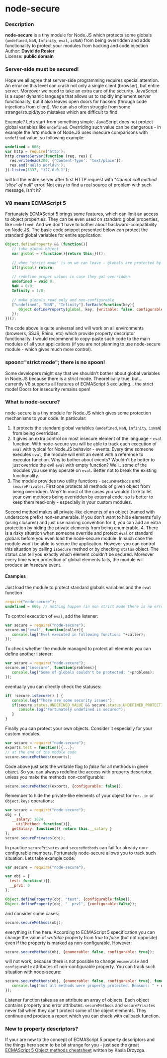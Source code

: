 node-secure
===========

### Description
**node-secure** is a tiny module for Node.JS which protects some globals (`undefined`, `NaN`, 
`Infinity`, `eval`, `isNaN`)  from being overridden and adds functionality to protect your
modules from hacking and code injection<br/>
Author: **David de Rosier**<br/>
License: **public domain**

### Server-side must be secured!

Hope we all agree that server-side programming requires special attention. 
An error on this level can crash not only a single client (browser), but entire
server. Moreover we need to take an extra care of the security.
JavaScript is a super dynamic language that allows us to rapidly implement server functionality, 
but it also leaves open doors for hackers (through code injections from client). 
We can also often struggle from some strange/stupid/typo mistakes which are difficult to find. 

Example? Lets start from something simple. JavaScript does not protect 
global variables like `undefined`. Overriding such value can be dangerous -
in example the _http_ module of Node.JS uses insecure comparisons with `undefined` value,
so following example:

```js
undefined = 666;
var http = require('http');
http.createServer(function (req, res) {
  res.writeHead(200, {'Content-Type': 'text/plain'});
  res.end('Hello World\n');
}).listen(1337, "127.0.0.1");
```

will kill the entire server after first HTTP request with 
"_Cannot call method 'slice' of null_" error. Not easy to find a real source of 
problem with such message, isn't it?


### V8 means ECMAScript 5

Fortunately ECMAScript 5 brings some features, which can limit
an access to object properties. They can be even used on standard global properties, 
like `undefined`. And we don't have to bother about backward-compatibility on Node.JS. 
The basic code snippet presented below can protect the standard global variables for
entire application:

```js
Object.defineProperty && (function(){
   // take global object
   var global = (function(){return this;})();
   
   // when "strict mode' is on we can leave - globals are protected by default
   if(!global) return;
   
   // redefine proper values in case they got overridden
   undefined = void 0;
   NaN = 0/0;
   Infinity = 1/0;
   
   // make globals read only and non-configurable
   ["undefined", "NaN", "Infinity"].forEach(function(key){
      Object.defineProperty(global, key, {writable: false, configurable: false});
   });
})();
```

The code above is quite universal and will work on all environments (browsers, SSJS, Rhino, etc)
which provide property descriptor functionality. I would recommend to copy-paste such
code to the main modules of all your applications (if you are not planning to use node-secure module -
which gives much more control). 


### spoon="strict mode"; there is no spoon!

Some developers might say that we shouldn't bother about global variables in Node.JS because 
there is a strict mode. Theoretically true, but... currently V8 supports all features of ECMAScript 5 excluding...
the strict mode! Doors for insecurity remains open!


### What is node-secure?

node-secure is a tiny module for Node.JS which gives some protection mechanisms to your code.
In particular:

1. It protects the standard global variables (`undefined`, `NaN`, `Infinity`, `isNaN`) from being overridden.
2. It gives an extra control on most insecure element of the language - `eval` function. With
node-secure you will be able to track each execution of `eval` with typical for Node.JS 
behavior - events. Every time someone executes `eval`, the module will emit an event with a
reference to executor function. Why to bother about events? Wouldn't be better to just
override the evil `eval` with empty function? Well.. some of the modules you use may operate on `eval`. 
Better not to break the existing functionality.   
3. The module provides two utility functions - `secureMethods` and `securePrivates`.
First one protects all methods of given object from being overridden. Why? In most of the cases
you wouldn't like to let your own methods being overridden by external code, so is better to keep them 
read-only - especially in your custom modules.

Second method makes all private-like elements of an object (named with underscore prefix) non-enumerable. 
If you don't want to hide elements fully (using closures) and just use naming convention for it,
you can add an extra protection by hiding the private elements from being enumerable.
4. There is a risky situation when someone override and protect `eval` or standard globals before
you even load the node-secure module. In such case the module won't be able to secure
the application. However you can control this situation by calling `isSecure` method or by checking 
`status` object. The status can tell you exactly which element couldn't be secured. Moreover
every time when protection of global elements fails, the module will produce an _insecure_ event.   


#### Examples

Just load the module to protect standard globals variables and the `eval` function 

```js
require("node-secure");
undefined = 666; // nothing happen (in non strict mode there is no error, however the value won't be overridden)
```

To control execution of `eval`, add the listener:

```js
var secure = require("node-secure");
secure.on("eval", function(caller){
   console.log("Evel executed in following function: "+caller);
});
```

To check whether the module managed to protect all elements you can define another listener:

```js
var secure = require("node-secure");
secure.on("insecure", function(problems){
   console.log("Some of globals couldn't be protected: "+problems);
});
```

eventually you can directly check the statuses:

```js
if( !secure.isSecure() ) {
   console.log("There are some security issues");
   if(secure.status.UNDEFINED_VALUE && secure.status.UNDEFINED_PROTECTION) {
      console.log("Fortunately undefined is secured");
   } 
}
```

Finally you can protect your own objects. Consider it especially for your custom modules.

```js
var secure = require("node-secure");
exports.test = function(){...};
// at the end of the module code
secure.secureMethods(exports);
```

Code above just sets the writable flag to _false_ for all methods in given object. So you can always
redefine the access with property descriptor, unless you make the methods non-configurable:

```js
secure.secureMethods(exports, {configurable: false});
```

Remember to hide the private-like elements of your object for `for..in` or `Object.keys` operations:

```js
var secure = require("node-secure");
obj = {
   __salary: 1024,
   __utilMethod: function(){},
   getSalary: function(){ return this.__salary }
}; 
secure.securePrivates(obj);
```

In practice `securePrivates` and `secureMethods` can fail for already non-configurable members.
Fortunately node-secure allows you to track such situation. Lets take example code:

```js
var secure = require("node-secure");

var obj = {
  test: function(){},
  __prv1: 0
};

Object.defineProperty(obj, "test", {configurable:false});
Object.defineProperty(obj, "__prv1", {configurable:false});
```

and consider some cases:

```js
secure.secureMethods(obj);
```

everything is fine here. According to ECMAScript 5 specification you can change the value of _writable_ 
property from _true_ to _false_ (but not opposite) even if the property is marked as non-configurable.
However:

```js
secure.secureMethods(obj, {enumerable: false, configurable: true});
```

will not work, because there is not possible to change `enumerable` and `configurable` attributes
of non-configurable property. You can track such situation with node-secure:

```js
secure.secureMethods(obj, {enumerable: false, configurable: true}, function(errors){
   console.log("not all methods were properly protected. Reasons: " + errors);
});
```

Listener function takes as an attribute an array of objects. Each object contains 
property and error attributes. `secureMethods` and `securePrivates` never fail when
they can't protect some of the object elements. They continue and produce a report
which you can check with callback function. 


### New to property descriptors?

If your are new to the concept of ECMAScript 5 property descriptors and the things here seem to 
be bit strange for you - just see the great 
[ECMAScript 5 Object methods cheatsheet](http://kasia.drzyzga.pl/2011/06/ecmascript-5-object-methods-cheatsheet/) 
written by Kasia Drzyzga. 
 